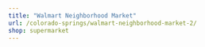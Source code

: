 ```yaml
---
title: "Walmart Neighborhood Market"
url: /colorado-springs/walmart-neighborhood-market-2/
shop: supermarket
---
```

